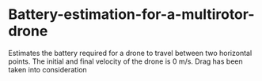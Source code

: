 # Battery-estimation-for-a-multirotor-drone
Estimates the battery required for a drone to travel between two horizontal points. The initial and final velocity of the drone is 0 m/s. Drag has been taken into consideration
